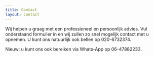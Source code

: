 ```yaml
---
title: Contact
layout: contact
---
```


Wij helpen u graag met een professioneel en persoonlijk advies. Vul onderstaand formulier in en wij zullen zo snel mogelijk contact met u opnemen. U kunt ons natuurlijk ook bellen op 020-6732374. 

Nieuw: u kunt ons ook bereiken via Whats-App <i class="fa icon-whatsapp"></i> op 06-47882233.